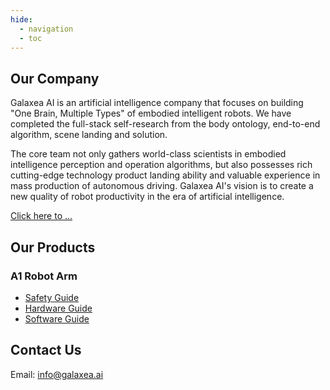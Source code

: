 ```yaml
---
hide:
  - navigation
  - toc
---
```


<!DOCTYPE html>
<html lang="en">
<body id = unique-page>
    <main>
        <section class="company-section">
            <h2>Our Company</h2>
            <p>Galaxea AI is an artificial intelligence company that focuses on building "One Brain, Multiple Types" of embodied intelligent robots. We have completed the full-stack self-research from the body ontology, end-to-end algorithm, scene landing and solution.</p>
            <p>The core team not only gathers world-class scientists in embodied intelligence perception and operation algorithms, but also possesses rich cutting-edge technology product landing ability and valuable experience in mass production of autonomous driving. Galaxea AI's vision is to create a new quality of robot productivity in the era of artificial intelligence.</p>
            <p><a href="Introducing_Galaxea_Robot/product_info/A1">Click here to ...</a></p>
        </section>
        <div class="row">
            <section class="products-section">
                <h2>Our Products</h2>
                <div class="product">
                    <h3>A1 Robot Arm</h3>
                    <ul>
                        <li><a href="Guide/A1/Getting_Started">Safety Guide</a></li>
                        <li><a href="Guide/A1/Hardware_Guide">Hardware Guide</a></li>
                        <li><a href="Guide/A1/Software_Guide">Software Guide</a></li>
                    </ul>
                </div>
            </section>
            <section class="contact-section">
                <h2>Contact Us</h2>
                <p>Email: <a href="mailto:info@galaxea.ai">info@galaxea.ai</a></p>
            </section>
        </div>
    </main>
</body>
</html>
